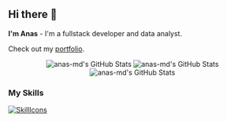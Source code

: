 ## Hi there 👋
**I'm Anas** - I'm a fullstack developer and data analyst.

Check out my [portfolio](https://anasdaud.my).

<div align="center">
  <img src="https://github-readme-stats.vercel.app/api?username=anas-md&theme=default&show_icons=true&hide_border=false&count_private=true" alt="anas-md's GitHub Stats" />
  <img src="https://streak-stats.demolab.com?user=anas-md&theme=default&hide_border=false" alt="anas-md's GitHub Stats" />
  <img src="https://github-readme-stats.vercel.app/api/top-langs/?username=anas-md&theme=default&show_icons=true&hide_border=false&layout=compact" alt="anas-md's GitHub Stats" />
</div>

### My Skills
[![SkillIcons](https://skillicons.dev/icons?i=js,ts,html,css,sass,tailwind,bootstrap,npm,vite,wordpress,nodejs,php,py,java,c,cpp,matlab,nextjs,vue,react,angular,express,nestjs,laravel,flask,mongodb,mysql,postgres,git,github,docker,figma,reactivex,spring,sqlite,prisma,supabase,jest,jenkins,nginx,postman,azure,aws,obsidian,vscode)](https://skillicons.dev)<br/>

